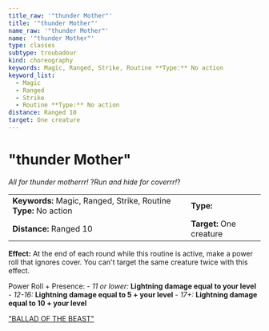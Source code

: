 ```yaml
---
title_raw: '"thunder Mother"'
title: '"thunder Mother"'
name_raw: '"thunder Mother"'
name: '"thunder Mother"'
type: classes
subtype: troubadour
kind: choreography
keywords: Magic, Ranged, Strike, Routine **Type:** No action
keyword_list:
  - Magic
  - Ranged
  - Strike
  - Routine **Type:** No action
distance: Ranged 10
target: One creature
---
```


# "thunder Mother"

*All for thunder motherrr!* ?*Run and hide for coverrr!*?

|                                                                  |                          |
| :--------------------------------------------------------------- | :----------------------- |
| **Keywords:** Magic, Ranged, Strike, Routine **Type:** No action | **Type:**                |
| **Distance:** Ranged 10                                          | **Target:** One creature |

**Effect:** At the end of each round while this routine is active, make a power roll that ignores cover. You can't target the same creature twice with this effect.

Power Roll + Presence: - *11 or lower:* **Lightning damage equal to your level** - *12-16:* **Lightning damage equal to 5 + your level** - *17+:* **Lightning damage equal to 10 + your level**

["BALLAD OF THE BEAST"](./Ballad%20Of%20The%20Beast.md)
